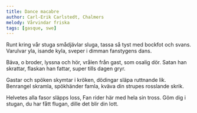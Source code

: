 ```yaml
---
title: Dance macabre
author: Carl-Erik Carlstedt, Chalmers
melody: Vårvindar friska
tags: [gasque, swe]
---
```


Runt kring vår stuga smådjävlar sluga,
tassa så tyst med bockfot och svans.
Varulvar yla, isande kyla,
sveper i dimman fanstygens dans.

Bäva, o broder, lyssna och hör,
vrålen från gast, som osalig dör.
Satan han skrattar, flaskan han fattar,
super tills dagen gryr.

Gastar och spöken skymtar i kröken,
dödingar släpa ruttnande lik.
Benrangel skramla, spökhänder famla,
kväva din strupes rosslande skrik.

Helvetes alla fasor släpps loss,
Fan rider här med hela sin tross.
Göm dig i stugan, du har fått flugan,
dille det blir din lott.
